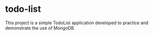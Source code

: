 # todo-list
This project is a simple TodoList application developed to practice and demonstrate the use of MongoDB.
